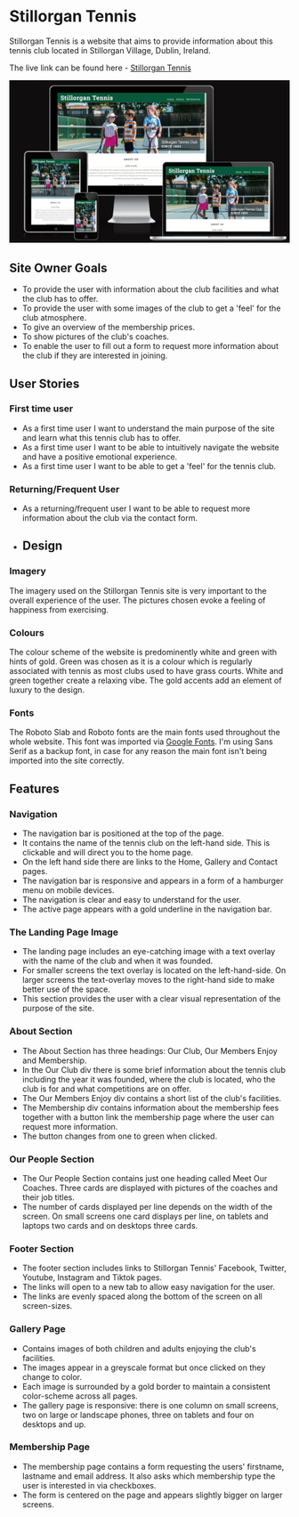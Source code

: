 # Stillorgan Tennis

Stillorgan Tennis is a website that aims to provide information about this tennis club located in Stillorgan Village, Dublin, Ireland.

The live link can be found here - [Stillorgan Tennis](https://cgrace0044.github.io/stillorgan-tennis/)

![Stillogan Tennis Am I Responsive Image](docs/readme-images/am-i-responsive.webp)

## Site Owner Goals

- To provide the user with information about the club facilities and what the club has to offer.
- To provide the user with some images of the club to get a 'feel' for the club atmosphere.
- To give an overview of the membership prices.
- To show pictures of the club's coaches.
- To enable the user to fill out a form to request more information about the club if they are interested in joining.

## User Stories

### First time user

- As a first time user I want to understand the main purpose of the site and learn what this tennis club has to offer.
- As a first time user I want to be able to intuitively navigate the website and have a positive emotional experience.
- As a first time user I want to be able to get a 'feel' for the tennis club.

### Returning/Frequent User

- As a returning/frequent user I want to be able to request more information about the club via the contact form.

- ## Design

### Imagery

The imagery used on the Stillorgan Tennis site is very important to the overall experience of the user. The pictures chosen evoke a feeling of happiness from exercising.

### Colours

The colour scheme of the website is predominently white and green with hints of gold. Green was chosen as it is a colour which is regularly associated with tennis as most clubs used to have grass courts. White and green together create a relaxing vibe. The gold accents add an element of luxury to the design.

### Fonts

The Roboto Slab and Roboto fonts are the main fonts used throughout the whole website. This font was imported via [Google Fonts](https://fonts.google.com/). I'm using Sans Serif as a backup font, in case for any reason the main font isn't being imported into the site correctly.

## Features

### Navigation

- The navigation bar is positioned at the top of the page.
- It contains the name of the tennis club on the left-hand side. This is clickable and will direct you to the home page.
- On the left hand side there are links to the Home, Gallery and Contact pages.
- The navigation bar is responsive and appears in a form of a hamburger menu on mobile devices.
- The navigation is clear and easy to understand for the user.
- The active page appears with a gold underline in the navigation bar.

### The Landing Page Image

- The landing page includes an eye-catching image with a text overlay with the name of the club and when it was founded.
- For smaller screens the text overlay is located on the left-hand-side. On larger screens the text-overlay moves to the right-hand side to make better use of the space.
- This section provides the user with a clear visual representation of the purpose of the site.

### About Section

- The About Section has three headings: Our Club, Our Members Enjoy and Membership.
- In the Our Club div there is some brief information about the tennis club including the year it was founded, where the club is located, who the club is for and what competitions are on offer.
- The Our Members Enjoy div contains a short list of the club's facilities.
- The Membership div contains information about the membership fees together with a button link the membership page where the user can request more information.
- The button changes from one to green when clicked.

### Our People Section

- The Our People Section contains just one heading called Meet Our Coaches. Three cards are displayed with pictures of the coaches and their job titles.
- The number of cards displayed per line depends on the width of the screen. On small screens one card displays per line, on tablets and laptops two cards and on desktops three cards.

### Footer Section

- The footer section includes links to Stillorgan Tennis' Facebook, Twitter, Youtube, Instagram and Tiktok pages.
- The links will open to a new tab to allow easy navigation for the user.
- The links are evenly spaced along the bottom of the screen on all screen-sizes.

### Gallery Page

- Contains images of both children and adults enjoying the club's facilities.
- The images appear in a greyscale format but once clicked on they change to color.
- Each image is surrounded by a gold border to maintain a consistent color-scheme across all pages.
- The gallery page is responsive: there is one column on small screens, two on large or landscape phones, three on tablets and four on desktops and up.

### Membership Page

- The membership page contains a form requesting the users' firstname, lastname and email address. It also asks which membership type the user is interested in via checkboxes.
- The form is centered on the page and appears slightly bigger on larger screens.
